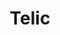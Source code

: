 ---
title: Telic
layout: bundle
image: '/guides/images/devices/device-list/telic.jpg'
brand: Telic
---